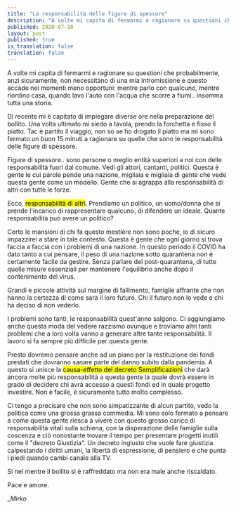 ```yaml
---
title: "La responsabilità delle figure di spessore"
description: "A volte mi capita di fermarmi e ragionare su questioni che probabilmente, anzi sicuramente, non necessitano di una mia intromissione e .."
published: 2020-07-10
layout: post
published: true
is_translation: false
translation: false
---
```

A volte mi capita di fermarmi e ragionare su questioni che probabilmente, anzi sicuramente, non necessitano di una mia intromissione e questo accade nei momenti meno opportuni: mentre parlo con qualcuno, mentre riordino casa, quando lavo l'auto con l'acqua che scorre a fiumi.. insomma tutta una storia.

Di recente mi è capitato di impiegare diverse ore nella preparazione del bollito. Una volta ultimato mi siedo a tavola, prendo la forchetta e fisso il piatto. Tac è partito il viaggio, non so se ho drogato il piatto ma mi sono fermato un buon 15 minuti a ragionare su quelle che sono le responsabilità delle figure di spessore.

Figure di spessore.. sono persone o meglio entità superiori a noi con delle responsabilità fuori dal comune. Vedi gli attori, cantanti, politici. Questa è gente le cui parole pende una nazione, migliaia e migliaia di gente che vede questa gente come un modello. Gente che si agrappa alla responsabilità di altri con tutte le forze.

Ecco, <mark>responsabilità di altri</mark>. Prendiamo un politico, un uomo/donna che si prende l'incarico di rappresentare qualcuno, di difendere un ideale. Quante responsabilità può avere un politico?

Certo le mansioni di chi fa questo mestiere non sono poche, io di sicuro impazzirei a stare in tale contesto. Questa è gente che ogni giorno si trova faccia a faccia con i problemi di una nazione. In questo periodo il COVID ha dato tanto a cui pensare, il peso di una nazione sotto quarantena non è certamente facile da gestire. Senza parlare del post-quarantena, di tutte quelle misure essenziali per mantenere l'equilibrio anche dopo il contenimento del virus.

Grandi e piccole attività sul margine di fallimento, famiglie affrante che non hanno la certezza di come sarà il loro futuro. Chi il futuro non lo vede e chi ha deciso di non vederlo.

I problemi sono tanti, le responsabilità quest'anno salgono. Ci aggiungiamo anche questa moda del vedere razzismo ovunque e troviamo altri tanti problemi che a loro volta vanno a generare altre tante responsabilità. Il lavoro si fa sempre più difficile per questa gente.

Presto dovremo pensare anche ad un piano per la restituzione dei fondi prestati che dovranno sanare parte del danno subito dalla pandemia. A questo si unisce la <mark>causa-effetto del decreto Semplificazioni</mark> che darà ancora molte più responsabilità a questa gente la quale dovrà essere in grado di decidere chi avrà accesso a questi fondi ed in quale progetto investire. Non è facile, è sicuramente tutto molto complesso.

Ci tengo a precisare che non sono simpatizzante di alcun partito, vedo la politica come una grossa grassa commedia. Mi sono solo fermato a pensare a come questa gente riesca a vivere con questo grosso carico di responsabilità vitali sulla schiena, con la disperazione delle famiglie sulla coscenza e ciò nonostante trovare il tempo per presentare progetti inutili come il "decreto Giustizia". Un decreto ingiusto che vuole fare giustizia calpestando i diritti umani, la libertà di espressione, di pensiero e che punta i piedi quando cambi canale alla TV.

Si nel mentre il bollito si è raffreddato ma non era male anche riscaldato.

Pace e amore.

__Mirko_